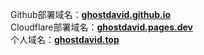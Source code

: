 Github部署域名：**[ghostdavid.github.io](https://ghostdavid.github.io)**   
Cloudflare部署域名：**[ghostdavid.pages.dev](https://ghostdavid.pages.dev)**   
个人域名：**[ghostdavid.top](https://ghostdavid.top)**   

